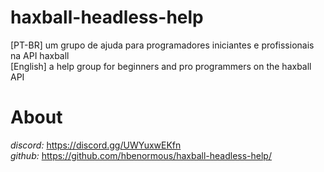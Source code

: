 # haxball-headless-help
[PT-BR] um grupo de ajuda para programadores iniciantes e profissionais na API haxball <br>
[English] a help group for beginners and pro programmers on the haxball API

# About
*discord:* https://discord.gg/UWYuxwEKfn <br>
*github:* https://github.com/hbenormous/haxball-headless-help/
